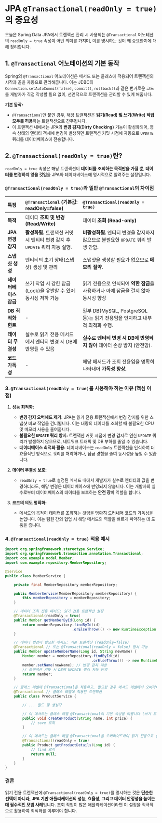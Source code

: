 # JPA `@Transactional(readOnly = true)`의 중요성

오늘은 Spring Data JPA에서 트랜잭션 관리 시 사용되는 `@Transactional` 어노테션의 `readOnly = true` 속성이 어떤 의미를 가지며, 이를 명시하는 것이 왜 중요한지에 대해 정리합니다.

## 1. `@Transactional` 어노테이션의 기본 동작

Spring의 `@Transactional` 어노테이션은 메서드 또는 클래스에 적용되어 트랜잭션의 시작과 끝을 자동으로 관리해줍니다. 이는 JDBC의 `Connection.setAutoCommit(false)`, `commit()`, `rollback()`과 같은 번거로운 코드를 개발자가 직접 작성할 필요 없이, 선언적으로 트랜잭션을 관리할 수 있게 해줍니다.

**기본 동작:**
* `@Transactional`만 붙인 경우, 해당 트랜잭션은 **읽기(Read) 및 쓰기(Write) 작업 모두를 허용**하는 트랜잭션으로 간주됩니다.
* 이 트랜잭션 내에서는 JPA의 **변경 감지(Dirty Checking)** 기능이 활성화되어, 영속 상태의 엔티티 객체에 변경이 발생하면 트랜잭션 커밋 시점에 자동으로 `UPDATE` 쿼리를 데이터베이스에 전송합니다.

## 2. `@Transactional(readOnly = true)`란?

`readOnly = true` 속성은 해당 트랜잭션이 **데이터를 조회하는 목적만을 가질 뿐, 데이터를 변경하지 않을 것임**을 JPA와 데이터베이스에 명시적으로 알려주는 설정입니다.

### `@Transactional(readOnly = true)`와 일반 `@Transactional`의 차이점

| 특징             | `@Transactional` (기본값: readOnly=false)                                   | `@Transactional(readOnly = true)`                                        |
| :--------------- | :-------------------------------------------------------------------------- | :------------------------------------------------------------------------- |
| **목적** | 데이터 **조회 및 변경 (Read/Write)** | 데이터 **조회 (Read-only)** |
| **JPA 변경 감지** | **활성화됨.** 트랜잭션 커밋 시 엔티티 변경 감지 후 `UPDATE` 쿼리 자동 실행. | **비활성화됨.** 엔티티 변경을 감지하지 않으므로 불필요한 `UPDATE` 쿼리 발생 안함. |
| **스냅샷 생성** | 엔티티의 초기 상태(스냅샷) 생성 및 관리                                     | 스냅샷을 생성할 필요가 없으므로 **메모리 절약**.                          |
| **데이터베이스 잠금** | 쓰기 작업 시 강한 잠금(Lock)을 유발할 수 있어 동시성 저하 가능             | 읽기 전용으로 인식되어 **약한 잠금**을 사용하거나 아예 잠금을 걸지 않아 동시성 향상 |
| **DB 최적화 힌트** | -                                                                           | 일부 DB(MySQL, PostgreSQL 등)는 읽기 전용임을 인지하고 내부적 최적화 수행. |
| **데이터 무결성** | 실수로 읽기 전용 메서드에서 엔티티 변경 시 DB에 반영될 수 있음              | **실수로 엔티티 변경 시 DB에 반영되지 않아** 데이터 손상 방지 (안전망).   |
| **코드 가독성** | -                                                                           | 해당 메서드가 조회 전용임을 명확히 나타내어 **가독성 향상**.             |

### 3. `@Transactional(readOnly = true)`를 사용해야 하는 이유 (핵심 이점)

1.  **성능 최적화:**
    * **변경 감지 오버헤드 제거:** JPA는 읽기 전용 트랜잭션에서 변경 감지를 위한 스냅샷 비교 작업을 건너뜁니다. 이는 대량의 데이터를 조회할 때 불필요한 CPU 및 메모리 사용을 줄여줍니다.
    * **불필요한 `UPDATE` 쿼리 방지:** 트랜잭션 커밋 시점에 변경 감지로 인한 `UPDATE` 쿼리가 발생하지 않으므로, 네트워크 트래픽 및 DB 부하를 줄일 수 있습니다.
    * **데이터베이스 최적화 활용:** 데이터베이스는 `readOnly` 트랜잭션을 인식하여 더 효율적인 방식으로 쿼리를 처리하거나, 잠금 경합을 줄여 동시성을 높일 수 있습니다.

2.  **데이터 무결성 보호:**
    * `readOnly = true`로 설정된 메서드 내에서 개발자가 실수로 엔티티의 값을 변경하더라도, 해당 변경은 데이터베이스에 반영되지 않습니다. 이는 개발자의 실수로부터 데이터베이스의 데이터를 보호하는 **안전 장치** 역할을 합니다.

3.  **코드의 의도 명확화:**
    * 메서드의 목적이 데이터를 조회하는 것임을 명확히 드러내어 코드의 가독성을 높입니다. 이는 팀원 간의 협업 시 해당 메서드의 역할을 빠르게 파악하는 데 도움을 줍니다.

### 4. `@Transactional(readOnly = true)` 적용 예시

```java
import org.springframework.stereotype.Service;
import org.springframework.transaction.annotation.Transactional;
import com.example.model.Member;
import com.example.repository.MemberRepository;

@Service
public class MemberService {

    private final MemberRepository memberRepository;

    public MemberService(MemberRepository memberRepository) {
        this.memberRepository = memberRepository;
    }

    // 데이터 조회 전용 메서드: 읽기 전용 트랜잭션 설정
    @Transactional(readOnly = true)
    public Member getMemberById(Long id) {
        return memberRepository.findById(id)
                               .orElseThrow(() -> new RuntimeException("Member not found"));
    }

    // 데이터 변경이 필요한 메서드: 기본 트랜잭션 (readOnly=false)
    @Transactional // 또는 @Transactional(readOnly = false) 명시 가능
    public Member updateMemberName(Long id, String newName) {
        Member member = memberRepository.findById(id)
                                        .orElseThrow(() -> new RuntimeException("Member not found"));
        member.setName(newName); // 변경 감지 대상
        // 트랜잭션 커밋 시 DB에 UPDATE 쿼리 자동 반영
        return member;
    }

    // 클래스 레벨에 @Transactional을 적용하고, 필요한 경우 메서드 레벨에서 오버라이드
    @Transactional // 클래스 레벨에 적용된 트랜잭션
    public class ProductService {

        // ... 필드 및 생성자

        // 이 메서드는 클래스 레벨 @Transactional의 기본 속성을 따릅니다 (쓰기 트랜잭션).
        public void createProduct(String name, int price) {
            // save 로직
        }

        // 이 메서드는 클래스 레벨 @Transactional을 오버라이드하여 읽기 전용으로 설정합니다.
        @Transactional(readOnly = true)
        public Product getProductDetails(Long id) {
            // find 로직
            return null;
        }
    }
}
```

### 결론

읽기 전용 트랜잭션에 `@Transactional(readOnly = true)`를 명시하는 것은 **단순한 선택이 아니라, JPA 기반 애플리케이션의 성능, 효율성, 그리고 데이터 안정성을 높이는 데 필수적인 모범 사례**입니다. 조회 작업이 많은 애플리케이션이라면 이 설정을 적극적으로 활용하여 최적화를 이루어야 합니다.

---
